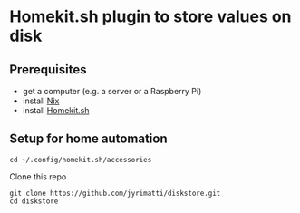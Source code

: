 # Homekit.sh plugin to store values on disk

Prerequisites
-------------
- get a computer (e.g. a server or a Raspberry Pi)
- install [Nix](https://nixos.org/download/)
- install [Homekit.sh](https://github.com/jyrimatti/homekit.sh)

Setup for home automation
-------------------------

```
cd ~/.config/homekit.sh/accessories
```

Clone this repo
```
git clone https://github.com/jyrimatti/diskstore.git
cd diskstore
```
